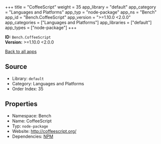 ﻿+++
title = "CoffeeScript"
weight = 35
app_library = "default"
app_category = "Languages and Platforms"
app_typ = "node-package"
app_ns = "Bench"
app_id = "Bench.CoffeeScript"
app_version = ">=1.10.0 <2.0.0"
app_categories = ["Languages and Platforms"]
app_libraries = ["default"]
app_types = ["node-package"]
+++

**ID:** `Bench.CoffeeScript`  
**Version:** >=1.10.0 <2.0.0  
<!--more-->

[Back to all apps](/apps/)

## Source

* Library: `default`
* Category: Languages and Platforms
* Order Index: 35

## Properties

* Namespace: Bench
* Name: CoffeeScript
* Typ: `node-package`
* Website: <http://coffeescript.org/>
* Dependencies: [NPM](/app/Bench.Npm)

